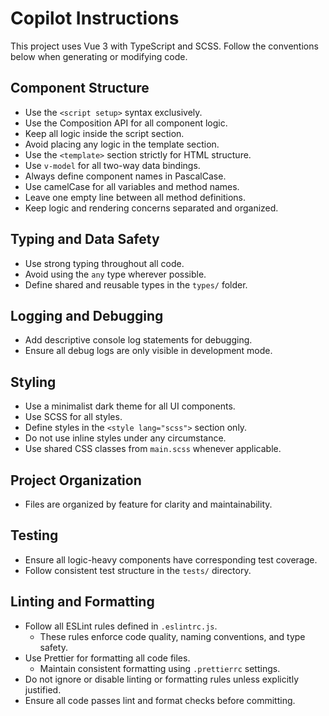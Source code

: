 <!-- Use this file to provide workspace-specific custom instructions to Copilot. For more details, visit https://code.visualstudio.com/docs/copilot/copilot-customization#_use-a-githubcopilotinstructionsmd-file -->

# Copilot Instructions

This project uses Vue 3 with TypeScript and SCSS. Follow the conventions below when generating or modifying code.

## Component Structure

- Use the `<script setup>` syntax exclusively.
- Use the Composition API for all component logic.
- Keep all logic inside the script section.
- Avoid placing any logic in the template section.
- Use the `<template>` section strictly for HTML structure.
- Use `v-model` for all two-way data bindings.
- Always define component names in PascalCase.
- Use camelCase for all variables and method names.
- Leave one empty line between all method definitions.
- Keep logic and rendering concerns separated and organized.

## Typing and Data Safety

- Use strong typing throughout all code.
- Avoid using the `any` type wherever possible.
- Define shared and reusable types in the `types/` folder.

## Logging and Debugging

- Add descriptive console log statements for debugging.
- Ensure all debug logs are only visible in development mode.

## Styling

- Use a minimalist dark theme for all UI components.
- Use SCSS for all styles.
- Define styles in the `<style lang="scss">` section only.
- Do not use inline styles under any circumstance.
- Use shared CSS classes from `main.scss` whenever applicable.

## Project Organization

- Files are organized by feature for clarity and maintainability.

## Testing

- Ensure all logic-heavy components have corresponding test coverage.
- Follow consistent test structure in the `tests/` directory.

## Linting and Formatting

- Follow all ESLint rules defined in `.eslintrc.js`.
  - These rules enforce code quality, naming conventions, and type safety.
- Use Prettier for formatting all code files.
  - Maintain consistent formatting using `.prettierrc` settings.
- Do not ignore or disable linting or formatting rules unless explicitly justified.
- Ensure all code passes lint and format checks before committing.
